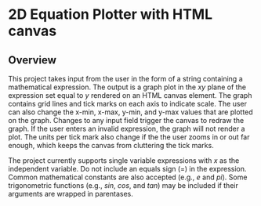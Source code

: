 # 2D Equation Plotter with HTML canvas

<!-- ## Formatting a Valid Input

1. White spacing does not matter
2. Paramters passed to functions must be in parentases
3. The multiplication symbol (*) may be omitted between a literal and a variable, or between a literal and a function. In these cases, the literal must preceed the variable or function
- valid: *2x* OR *2(x)*
- invalid: *x(2)* OR *x2* -->

## Overview
This project takes input from the user in the form of a string containing a mathematical expression. The output is a graph plot in the _xy_ plane of the expression set equal to _y_ rendered on an HTML canvas element. The graph contains grid lines and tick marks on each axis to indicate scale. The user can also change the x-min, x-max, y-min, and y-max values that are plotted on the graph. Changes to any input field trigger the canvas to redraw the graph. If the user enters an invalid expression, the graph will not render a plot. The units per tick mark also change if the the user zooms in or out far enough, which keeps the canvas from cluttering the tick marks.

The project currently supports single variable expressions with _x_ as the independent variable. Do not include an equals sign (=) in the expression. Common mathematical constants are also accepted (e.g., _e_ and _pi_). Some trigonometric functions (e.g., _sin_, _cos_, and _tan_) may be included if their arguments are wrapped in parentases. 
